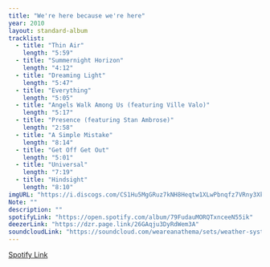 ```yaml
---
title: "We're here because we're here"
year: 2010
layout: standard-album
tracklist:
  - title: "Thin Air"
    length: "5:59"
  - title: "Summernight Horizon"
    length: "4:12"
  - title: "Dreaming Light"
    length: "5:47"
  - title: "Everything"
    length: "5:05"
  - title: "Angels Walk Among Us (featuring Ville Valo)"
    length: "5:17"
  - title: "Presence (featuring Stan Ambrose)"
    length: "2:58"
  - title: "A Simple Mistake"
    length: "8:14"
  - title: "Get Off Get Out"
    length: "5:01"
  - title: "Universal"
    length: "7:19"
  - title: "Hindsight"
    length: "8:10"
imgURL: "https://i.discogs.com/CS1Hu5MgGRuz7kNH8Heqtw1XLwPbnqfz7VRny3XkZsM/rs:fit/g:sm/q:90/h:400/w:400/czM6Ly9kaXNjb2dz/LWRhdGFiYXNlLWlt/YWdlcy9SLTYxNzUw/ODctMTQzMzk0NDg5/MC05NjU4LmpwZWc.jpeg"
Note: ""
description: ""
spotifyLink: "https://open.spotify.com/album/79FudauMORQTxnceeN55ik"
deezerLink: "https://dzr.page.link/26GAqju3DyRdWem3A"
soundcloudLink: "https://soundcloud.com/weareanathema/sets/weather-systems-3"
---
```

[Spotify Link]()
